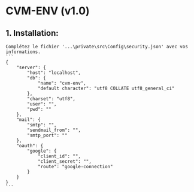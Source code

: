 # CVM-ENV (v1.0)

## 1. Installation:

    Complétez le fichier '...\private\src\Config\security.json' avec vos informations.
    ```
	{
		"server": {
			"host": "localhost",
			"db": {
				"name": "cvm-env",
				"default character": "utf8 COLLATE utf8_general_ci"
			}, 
			"charset": "utf8",
			"user": "",
			"pwd": ""
		},
		"mail": {
			"smtp": "",
			"sendmail_from": "",
			"smtp_port": ""
		},
		"oauth": {
			"google": {
				"client_id": "",
				"client_secret": "",
				"route": "google-connection"
			}
		}
	}
    ```
